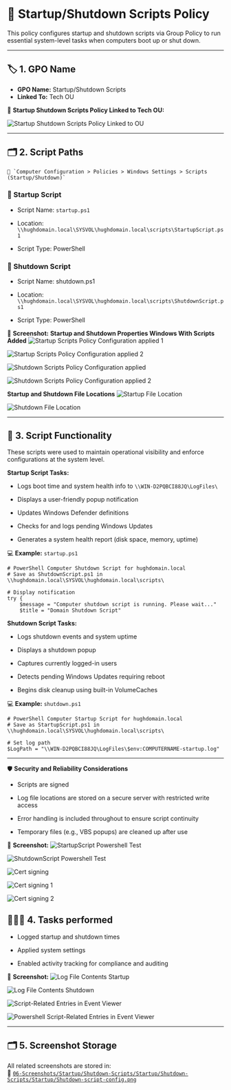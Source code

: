 # 🔁 Startup/Shutdown Scripts Policy
This policy configures startup and shutdown scripts via Group Policy to run essential system-level tasks when computers boot up or shut down.

---

## 🏷️ 1. GPO Name
- **GPO Name:** Startup/Shutdown Scripts
- **Linked To:** Tech OU

📸 **Startup Shutdown Scripts Policy Linked to Tech OU:**

![Startup Shutdown Scripts Policy Linked to OU](https://github.com/user-attachments/assets/0db30914-40b0-4534-bf5b-5ef72aff1206)

---

## 🗂️ 2. Script Paths

    📂 `Computer Configuration > Policies > Windows Settings > Scripts (Startup/Shutdown)`

### 🔼 Startup Script

- Script Name: `startup.ps1`

- Location: `\\hughdomain.local\SYSVOL\hughdomain.local\scripts\StartupScript.ps1`

- Script Type: PowerShell

### 🔽 Shutdown Script

- Script Name: shutdown.ps1

- Location: `\\hughdomain.local\SYSVOL\hughdomain.local\scripts\ShutdownScript.ps1`

- Script Type: PowerShell

📸 **Screenshot:**
**Startup and Shutdown Properties Windows With Scripts Added**
![Startup Scripts Policy Configuration applied 1](https://github.com/user-attachments/assets/f912c453-176b-4ae4-8688-37321b1b5f8c)

![Startup Scripts Policy Configuration applied 2](https://github.com/user-attachments/assets/e129efe4-9e46-4454-b3dd-a0c6b9fa1bee)

![Shutdown Scripts Policy Configuration applied](https://github.com/user-attachments/assets/b6df80d3-e3de-432c-b82f-f7afad7d092c)

![Shutdown Scripts Policy Configuration applied 2](https://github.com/user-attachments/assets/4a6db969-1eb8-411c-8de6-60de5a771e34)

**Startup and Shutdown File Locations**
![Startup File Location](https://github.com/user-attachments/assets/43bd462f-aa82-4eb8-b431-e75531e2bd24)

![Shutdown File Location](https://github.com/user-attachments/assets/0bc871a3-57f1-4315-b44b-2167e460c98c)

---

## 🔧 3. Script Functionality
These scripts were used to maintain operational visibility and enforce configurations at the system level.

**Startup Script Tasks:**

- Logs boot time and system health info to `\\WIN-D2PQBCI88JQ\LogFiles\`

- Displays a user-friendly popup notification

- Updates Windows Defender definitions

- Checks for and logs pending Windows Updates

- Generates a system health report (disk space, memory, uptime)

💻 **Example:** `startup.ps1`

```
# PowerShell Computer Shutdown Script for hughdomain.local
# Save as ShutdownScript.ps1 in \\hughdomain.local\SYSVOL\hughdomain.local\scripts\

# Display notification
try {
    $message = "Computer shutdown script is running. Please wait..."
    $title = "Domain Shutdown Script"
```
**Shutdown Script Tasks:**

- Logs shutdown events and system uptime

- Displays a shutdown popup

- Captures currently logged-in users

- Detects pending Windows Updates requiring reboot

- Begins disk cleanup using built-in VolumeCaches

💻 **Example:** `shutdown.ps1`

```
# PowerShell Computer Startup Script for hughdomain.local
# Save as StartupScript.ps1 in \\hughdomain.local\SYSVOL\hughdomain.local\scripts\

# Set log path
$LogPath = "\\WIN-D2PQBCI88JQ\LogFiles\$env:COMPUTERNAME-startup.log"
```
---

🛡️ **Security and Reliability Considerations**

- Scripts are signed

- Log file locations are stored on a secure server with restricted write access

- Error handling is included throughout to ensure script continuity

- Temporary files (e.g., VBS popups) are cleaned up after use

📸 **Screenshot:**
![StartupScript Powershell Test](https://github.com/user-attachments/assets/700cd42b-f587-4ea2-91a1-7e700195e4fa)

![ShutdownScript Powershell Test](https://github.com/user-attachments/assets/b531a3e2-2935-4bc1-b39d-6b8ec77b7c47)

![Cert signing](https://github.com/user-attachments/assets/34164dfe-6bcd-4975-a022-daf8d9531231)

![Cert signing 1](https://github.com/user-attachments/assets/a4990c62-35b7-46eb-872a-50b02e268db3)

![Cert signing 2](https://github.com/user-attachments/assets/44ec6467-7ca0-4a3e-a15a-a0babbeb71ef)

## 👩🏻‍💻 4. Tasks performed

- Logged startup and shutdown times

- Applied system settings

- Enabled activity tracking for compliance and auditing

📸 **Screenshot:**
![Log File Contents Startup](https://github.com/user-attachments/assets/9ab6a712-f801-4359-8f9f-3cc1d66376ee)

![Log File Contents Shutdown](https://github.com/user-attachments/assets/b1559bf2-eb99-413f-8b11-4102cf3f7a31)

![Script-Related Entries in Event Viewer](https://github.com/user-attachments/assets/87b81369-c222-49dd-ac1c-b1ba9adb163b)

![Powershell Script-Related Entries in Event Viewer](https://github.com/user-attachments/assets/db1bb8ea-4b1c-4f92-b9ae-1a06b62f41fa)

---

## 🗂️ 5. Screenshot Storage

All related screenshots are stored in:  
📂 [`06-Screenshots/Startup/Shutdown-Scripts/Startup/Shutdown-Scripts/Startup/Shutdown-script-config.png`]()

